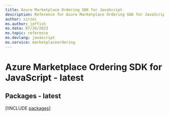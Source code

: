 ```yaml
---
title: Azure Marketplace Ordering SDK for JavaScript
description: Reference for Azure Marketplace Ordering SDK for JavaScript
author: xirzec
ms.author: jeffish
ms.data: 07/26/2023
ms.topic: reference
ms.devlang: javascript
ms.service: marketplaceordering
---
```

# Azure Marketplace Ordering SDK for JavaScript - latest
## Packages - latest
[!INCLUDE [packages](marketplace-ordering-index.md)]